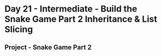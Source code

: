 # Day 21 - Intermediate - Build the Snake Game Part 2 Inheritance & List Slicing

## Project - Snake Game Part 2

